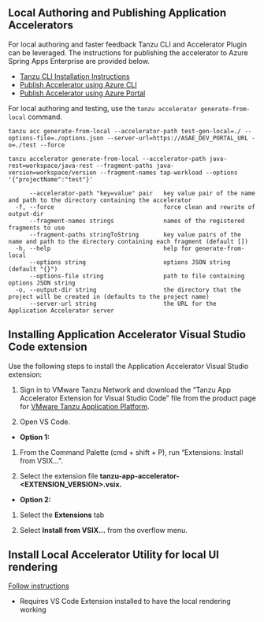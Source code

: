 ## Local Authoring and Publishing Application Accelerators
For local authoring and faster feedback Tanzu CLI and Accelerator Plugin can be leveraged. The instructions for publishing the accelerator to Azure Spring Apps Enterprise are provided below.
* [Tanzu CLI Installation Instructions](https://docs.vmware.com/en/VMware-Tanzu-Application-Platform/1.5/tap/install-tanzu-cli.html#install-or-update-the-tanzu-cli-and-plugins-3)
* [Publish Accelerator using Azure CLI](https://learn.microsoft.com/en-us/azure/spring-apps/how-to-use-accelerator?tabs=Azure-CLI#manage-your-own-accelerators)
* [Publish Accelerator using Azure Portal](https://learn.microsoft.com/en-us/azure/spring-apps/how-to-use-accelerator?tabs=Portal#manage-your-own-accelerators)

For local authoring and testing, use the ```tanzu accelerator generate-from-local``` command.

```tanzu acc generate-from-local --accelerator-path test-gen-local=./ --options-file=./options.json --server-url=https://ASAE_DEV_PORTAL_URL -o=./test --force```

```tanzu accelerator generate-from-local --accelerator-path java-rest=workspace/java-rest --fragment-paths java-version=workspace/version --fragment-names tap-workload --options '{"projectName":"test"}'```

```      --accelerator-name string             name of the registered accelerator to use
      --accelerator-path "key=value" pair   key value pair of the name and path to the directory containing the accelerator
  -f, --force                               force clean and rewrite of output-dir
      --fragment-names strings              names of the registered fragments to use
      --fragment-paths stringToString       key value pairs of the name and path to the directory containing each fragment (default [])
  -h, --help                                help for generate-from-local
      --options string                      options JSON string (default "{}")
      --options-file string                 path to file containing options JSON string
  -o, --output-dir string                   the directory that the project will be created in (defaults to the project name)
      --server-url string                   the URL for the Application Accelerator server
```

## Installing Application Accelerator Visual Studio Code extension
Use the following steps to install the Application Accelerator Visual Studio extension:

1. Sign in to VMware Tanzu Network and download the “Tanzu App Accelerator Extension for Visual Studio Code” file from the product page for [VMware Tanzu Application Platform](https://network.tanzu.vmware.com/products/tanzu-application-platform).

2. Open VS Code.

* **Option 1:**

1. From the Command Palette (cmd + shift + P), run “Extensions: Install from VSIX…”.

2. Select the extension file **tanzu-app-accelerator-<EXTENSION_VERSION>.vsix.**


* **Option 2:**

1. Select the **Extensions** tab

2. Select **Install from VSIX…** from the overflow menu.

## Install Local Accelerator Utility for local UI rendering
[Follow instructions](https://github.com/asaikali/local-accelerator)
* Requires VS Code Extension installed to have the local rendering working

